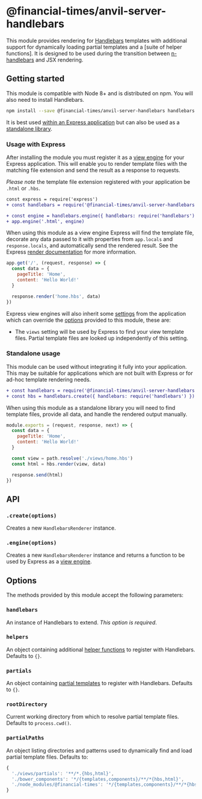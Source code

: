# @financial-times/anvil-server-handlebars

This module provides rendering for [Handlebars] templates with additional support for dynamically loading partial templates and a [suite of helper functions]. It is designed to be used during the transition between [n-handlebars] and JSX rendering.

[Handlebars]: https://handlebarsjs.com/
[n-handlebars]: https://github.com/Financial-Times/n-handlebars


## Getting started

This module is compatible with Node 8+ and is distributed on npm. You will also need to install Handlebars.

```sh
npm install --save @financial-times/anvil-server-handlebars handlebars
```

It is best used [within an Express application](#usage-with-express) but can also be used as a [standalone library](#standalone-usage).


### Usage with Express

After installing the module you must register it as a [view engine] for your Express application. This will enable you to render template files with the matching file extension and send the result as a response to requests.

_Please note_ the template file extension registered with your application be `.html` or `.hbs`.

```diff
const express = require('express')
+ const handlebars = require('@financial-times/anvil-server-handlebars')

+ const engine = handlebars.engine({ handlebars: require('handlebars') })
+ app.engine('.html', engine)
```

When using this module as a view engine Express will find the template file, decorate any data passed to it with properties from `app.locals` and `response.locals`, and automatically send the rendered result. See the Express [render documentation] for more information.

```js
app.get('/', (request, response) => {
  const data = {
    pageTitle: 'Home',
    content: 'Hello World!'
  }

  response.render('home.hbs', data)
})
```

Express view engines will also inherit some [settings] from the application which can override the [options](#options) provided to this module, these are:

- The `views` setting will be used by Express to find your view template files. Partial template files are looked up independently of this setting.

[view engine]: https://expressjs.com/en/guide/using-template-engines.html
[render documentation]: https://expressjs.com/en/4x/api.html#res.render
[settings]: https://expressjs.com/en/api.html#app.settings.table


### Standalone usage

This module can be used without integrating it fully into your application. This may be suitable for applications which are not built with Express or for ad-hoc template rendering needs.

```diff
+ const handlebars = require('@financial-times/anvil-server-handlebars')
+ const hbs = handlebars.create({ handlebars: require('handlebars') })
```

When using this module as a standalone library you will need to find template files, provide all data, and handle the rendered output manually.

```js
module.exports = (request, response, next) => {
  const data = {
    pageTitle: 'Home',
    content: 'Hello World!'
  }

  const view = path.resolve('./views/home.hbs')
  const html = hbs.render(view, data)

  response.send(html)
})
```


## API

### `.create(options)`

Creates a new `HandlebarsRenderer` instance.

### `.engine(options)`

Creates a new `HandlebarsRenderer` instance and returns a function to be used by Express as a [view engine].


## Options

The methods provided by this module accept the following parameters:

### `handlebars`

An instance of Handlebars to extend. _This option is required_.

### `helpers`

An object containing additional [helper functions] to register with Handlebars. Defaults to `{}`.

### `partials`

An object containing [partial templates] to register with Handlebars. Defaults to `{}`.

### `rootDirectory`

Current working directory from which to resolve partial template files. Defaults to `process.cwd()`.

### `partialPaths`

An object listing directories and patterns used to dynamically find and load partial template files. Defaults to:

```js
{
  './views/partials': '**/*.{hbs,html}',
  './bower_components': '*/{templates,components}/**/*{hbs,html}',
  './node_modules/@financial-times': '*/{templates,components}/**/*{hbs,html}'
}
```

[helper functions]: http://handlebarsjs.com/builtin_helpers.html
[partial templates]: https://handlebarsjs.com/partials.html
[n-express]: https://github.com/Financial-Times/n-express
